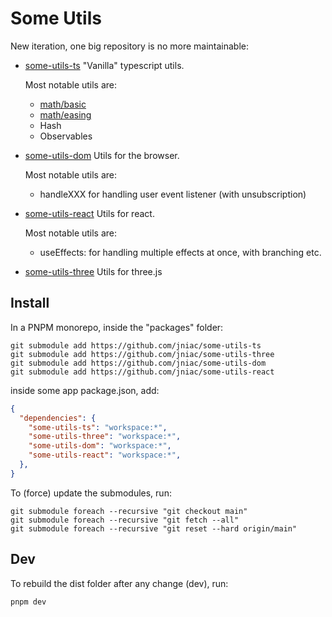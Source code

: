 # Some Utils

New iteration, one big repository is no more maintainable:

- [some-utils-ts](https://github.com/jniac/some-utils-ts)
  "Vanilla" typescript utils.

  Most notable utils are:

  - [math/basic](src/math/basic.ts)
  - [math/easing](src/math/easing/)
  - Hash
  - Observables

- [some-utils-dom](https://github.com/jniac/some-utils-dom)
  Utils for the browser.

  Most notable utils are:

  - handleXXX for handling user event listener (with unsubscription)

- [some-utils-react](https://github.com/jniac/some-utils-react)
  Utils for react.

  Most notable utils are:

  - useEffects: for handling multiple effects at once, with branching etc.

- [some-utils-three](https://github.com/jniac/some-utils-three)
  Utils for three.js

## Install

In a PNPM monorepo, inside the "packages" folder:

```
git submodule add https://github.com/jniac/some-utils-ts
git submodule add https://github.com/jniac/some-utils-three
git submodule add https://github.com/jniac/some-utils-dom
git submodule add https://github.com/jniac/some-utils-react
```

inside some app package.json, add:

```json
{
  "dependencies": {
    "some-utils-ts": "workspace:*",
    "some-utils-three": "workspace:*",
    "some-utils-dom": "workspace:*",
    "some-utils-react": "workspace:*",
  },
}
```

To (force) update the submodules, run:

```
git submodule foreach --recursive "git checkout main"
git submodule foreach --recursive "git fetch --all"
git submodule foreach --recursive "git reset --hard origin/main"
```

## Dev

To rebuild the dist folder after any change (dev), run:
```
pnpm dev
```
